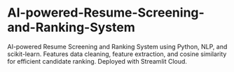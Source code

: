# AI-powered-Resume-Screening-and-Ranking-System
AI-powered Resume Screening and Ranking System using Python, NLP, and scikit-learn. Features data cleaning, feature extraction, and cosine similarity for efficient candidate ranking. Deployed with Streamlit Cloud.
